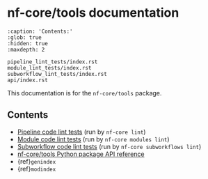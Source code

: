 # nf-core/tools documentation

```{toctree}
:caption: 'Contents:'
:glob: true
:hidden: true
:maxdepth: 2

pipeline_lint_tests/index.rst
module_lint_tests/index.rst
subworkflow_lint_tests/index.rst
api/index.rst
```

This documentation is for the `nf-core/tools` package.

## Contents

- [Pipeline code lint tests](pipeline_lint_tests/index.md) (run by `nf-core lint`)
- [Module code lint tests](module_lint_tests/index.md) (run by `nf-core modules lint`)
- [Subworkflow code lint tests](subworkflow_lint_tests/index.md) (run by `nf-core subworkflows lint`)
- [nf-core/tools Python package API reference](api/index.md)
- {ref}`genindex`
- {ref}`modindex`
